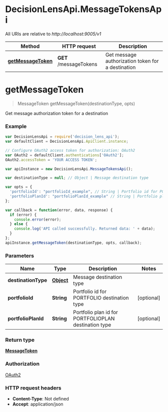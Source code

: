 # DecisionLensApi.MessageTokensApi

All URIs are relative to *http://localhost:9005/v1*

Method | HTTP request | Description
------------- | ------------- | -------------
[**getMessageToken**](MessageTokensApi.md#getMessageToken) | **GET** /messageTokens | Get message authorization token for a destination


<a name="getMessageToken"></a>
# **getMessageToken**
> MessageToken getMessageToken(destinationType, opts)

Get message authorization token for a destination

### Example
```javascript
var DecisionLensApi = require('decision_lens_api');
var defaultClient = DecisionLensApi.ApiClient.instance;

// Configure OAuth2 access token for authorization: OAuth2
var OAuth2 = defaultClient.authentications['OAuth2'];
OAuth2.accessToken = 'YOUR ACCESS TOKEN';

var apiInstance = new DecisionLensApi.MessageTokensApi();

var destinationType = null; // Object | Message destination type

var opts = { 
  'portfolioId': "portfolioId_example", // String | Portfolio id for PORTFOLIO destination type
  'portfolioPlanId': "portfolioPlanId_example" // String | Portfolio plan id for PORTFOLIOPLAN destination type
};

var callback = function(error, data, response) {
  if (error) {
    console.error(error);
  } else {
    console.log('API called successfully. Returned data: ' + data);
  }
};
apiInstance.getMessageToken(destinationType, opts, callback);
```

### Parameters

Name | Type | Description  | Notes
------------- | ------------- | ------------- | -------------
 **destinationType** | [**Object**](.md)| Message destination type | 
 **portfolioId** | **String**| Portfolio id for PORTFOLIO destination type | [optional] 
 **portfolioPlanId** | **String**| Portfolio plan id for PORTFOLIOPLAN destination type | [optional] 

### Return type

[**MessageToken**](MessageToken.md)

### Authorization

[OAuth2](../README.md#OAuth2)

### HTTP request headers

 - **Content-Type**: Not defined
 - **Accept**: application/json

